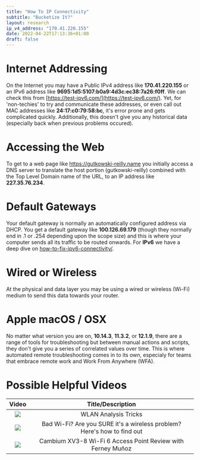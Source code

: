 ```yaml
---
title: "How To IP Connectivity"
subtitle: "Bucketize It?"
layout: research
ip_v4_address: "170.41.220.155"
date: 2022-04-22T17:13:36+01:00
draft: false
---
```


# Internet Addressing
On the Internet you may have a Public IPv4 address like **170.41.220.155** or an IPv6 address like **9695:1d5:5107:b0a9:4d3c:ec38:7a26:f0ff**. We can check this from [https://test-ipv6.com/](https://test-ipv6.com/). Yet, for 'non-techies' to try and communicate these addresses, or even call out MAC addresses like **24:17:c0:79:58:bc**, it's error prone and gets complicated quickly. Additionally, this doesn't give you any historical data (especially back when previous problems occured).

# Accessing the Web
To get to a web page like https://gutkowski-reilly.name you initially access a DNS server to translate the host portion (gutkowski-reilly) combined with the Top Level Domain name of the URL, to an IP address like **227.35.76.234**. 

# Default Gateways
Your default gateway is normally an automatically configured address via DHCP. You get a default gateway like **100.126.69.179** (though they normally end in .1 or .254 depending upon the scope size) and this is where your computer sends all its traffic to be routed onwards. For **IPv6** we have a deep dive on [how-to-fix-ipv6-connectivity/](/blog/how-to-fix-ipv6-connectivity/).

# Wired or Wireless
At the physical and data layer you may be using a wired or wireless (Wi-Fi) medium to send this data towards your router. 

# Apple macOS / OSX
No matter what version you are on, **10.14.3**, **11.3.2**, or **12.1.9**, there are a range of tools for troubleshooting but between manual actions and scripts, they don't give you a series of correlated values over time. This is where automated remote troubleshooting comes in to its own, especialy for teams that embrace remote work and Work From Anywhere (WFA).

# Possible Helpful Videos

|Video | Title/Description |
| :---: | :---: |  
| [![](https://i.ytimg.com/vi/8GQaWCjS-vk/default.jpg)](https://www.youtube.com/watch?v=8GQaWCjS-vk) | WLAN Analysis Tricks | Peter Mackenzie | WLPC Phoenix 2020 |
| [![](https://i.ytimg.com/vi/1G4qihqHZJ0/default.jpg)](https://www.youtube.com/watch?v=1G4qihqHZJ0) | Bad Wi-Fi? Are you SURE it&#39;s a wireless problem? Here&#39;s how to find out |
| [![](https://i.ytimg.com/vi/jfwfe4DVfdw/default.jpg)](https://www.youtube.com/watch?v=jfwfe4DVfdw) | Cambium XV3-8 Wi-Fi 6 Access Point Review with Ferney Muñoz |
